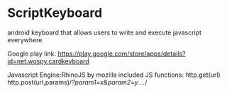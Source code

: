# ScriptKeyboard
android keyboard that allows users to write and execute javascript everywhere

Google play link:
https://play.google.com/store/apps/details?id=net.wospy.cardkeyboard

Javascript Engine:RhinoJS by mozilla
included JS functions:
http.get(url) 
http.post(url,params)/*?param1=x&param2=y....*/
